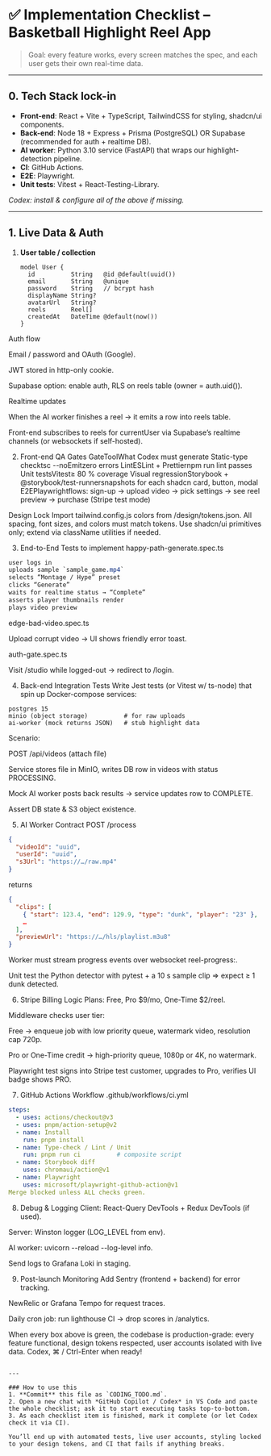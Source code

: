 # ✅ Implementation Checklist – Basketball Highlight Reel App
> Goal: every feature works, every screen matches the spec, and each user gets their own real-time data.

---

## 0. Tech Stack lock-in
- **Front-end**: React + Vite + TypeScript, TailwindCSS for styling, shadcn/ui components.
- **Back-end**: Node 18 + Express + Prisma (PostgreSQL) OR Supabase (recommended for auth + realtime DB).
- **AI worker**: Python 3.10 service (FastAPI) that wraps our highlight-detection pipeline.
- **CI**: GitHub Actions.
- **E2E**: Playwright.
- **Unit tests**: Vitest + React-Testing-Library.

*Codex: install & configure all of the above if missing.*

---

## 1. Live Data & Auth
1. **User table / collection**
   ```prisma
   model User {
     id          String   @id @default(uuid())
     email       String   @unique
     password    String   // bcrypt hash
     displayName String?
     avatarUrl   String?
     reels       Reel[]
     createdAt   DateTime @default(now())
   }
Auth flow

Email / password and OAuth (Google).

JWT stored in http-only cookie.

Supabase option: enable auth, RLS on reels table (owner = auth.uid()).

Realtime updates

When the AI worker finishes a reel → it emits a row into reels table.

Front-end subscribes to reels for currentUser via Supabase’s realtime channels (or websockets if self-hosted).

2. Front-end QA Gates
GateToolWhat Codex must generate
Static-type checktsc --noEmitzero errors
LintESLint + Prettiernpm run lint passes
Unit testsVitest≥ 80 % coverage
Visual regressionStorybook + @storybook/test-runnersnapshots for each shadcn card, button, modal
E2EPlaywrightflows: sign-up → upload video → pick settings → see reel preview → purchase (Stripe test mode)

Design Lock
Import tailwind.config.js colors from /design/tokens.json. All spacing, font sizes, and colors must match tokens. Use shadcn/ui primitives only; extend via className utilities if needed.

3. End-to-End Tests to implement
happy-path-generate.spec.ts

```css
user logs in
uploads sample `sample_game.mp4`
selects “Montage / Hype” preset
clicks “Generate”
waits for realtime status → “Complete”
asserts player thumbnails render
plays video preview
```
edge-bad-video.spec.ts

Upload corrupt video → UI shows friendly error toast.

auth-gate.spec.ts

Visit /studio while logged-out → redirect to /login.

4. Back-end Integration Tests
Write Jest tests (or Vitest w/ ts-node) that spin up Docker-compose services:

```pgsql
postgres 15
minio (object storage)          # for raw uploads
ai-worker (mock returns JSON)   # stub highlight data
```
Scenario:

POST /api/videos (attach file)

Service stores file in MinIO, writes DB row in videos with status PROCESSING.

Mock AI worker posts back results → service updates row to COMPLETE.

Assert DB state & S3 object existence.

5. AI Worker Contract
POST /process

```json
{
  "videoId": "uuid",
  "userId": "uuid",
  "s3Url": "https://…/raw.mp4"
}
```
returns

```json
{
  "clips": [
    { "start": 123.4, "end": 129.9, "type": "dunk", "player": "23" },
    …
  ],
  "previewUrl": "https://…/hls/playlist.m3u8"
}
```
Worker must stream progress events over websocket reel-progress:<videoId>.

Unit test the Python detector with pytest + a 10 s sample clip ⇒ expect ≥ 1 dunk detected.

6. Stripe Billing Logic
Plans: Free, Pro $9/mo, One-Time $2/reel.

Middleware checks user tier:

Free → enqueue job with low priority queue, watermark video, resolution cap 720p.

Pro or One-Time credit → high-priority queue, 1080p or 4K, no watermark.

Playwright test signs into Stripe test customer, upgrades to Pro, verifies UI badge shows PRO.

7. GitHub Actions Workflow
.github/workflows/ci.yml

```yaml
steps:
  - uses: actions/checkout@v3
  - uses: pnpm/action-setup@v2
  - name: Install
    run: pnpm install
  - name: Type-check / Lint / Unit
    run: pnpm run ci          # composite script
  - name: Storybook diff
    uses: chromaui/action@v1
  - name: Playwright
    uses: microsoft/playwright-github-action@v1
Merge blocked unless ALL checks green.
```

8. Debug & Logging
Client: React-Query DevTools + Redux DevTools (if used).

Server: Winston logger (LOG_LEVEL from env).

AI worker: uvicorn --reload --log-level info.

Send logs to Grafana Loki in staging.

9. Post-launch Monitoring
Add Sentry (frontend + backend) for error tracking.

NewRelic or Grafana Tempo for request traces.

Daily cron job: run lighthouse CI → drop scores in /analytics.

When every box above is green, the codebase is production-grade: every feature functional, design tokens respected, user accounts isolated with live data.
Codex, ⌘ / Ctrl-Enter when ready!

```pgsql

---

### How to use this
1. **Commit** this file as `CODING_TODO.md`.  
2. Open a new chat with *GitHub Copilot / Codex* in VS Code and paste the whole checklist; ask it to start executing tasks top-to-bottom.  
3. As each checklist item is finished, mark it complete (or let Codex check it via CI).

You’ll end up with automated tests, live user accounts, styling locked to your design tokens, and CI that fails if anything breaks.
```

